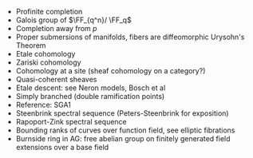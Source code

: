 - Profinite completion
- Galois group of $\FF_{q^n}/ \FF_q$
- Completion away from $p$
- Proper submersions of manifolds, fibers are diffeomorphic Urysohn's Theorem
- Etale cohomology
- Zariski cohomology
- Cohomology at a site (sheaf cohomology on a category?)
- Quasi-coherent sheaves
- Etale descent: see Neron models, Bosch et al
- Simply branched (double ramification points)
- Reference: SGA1
- Steenbrink spectral sequence (Peters-Steenbrink for exposition)
- Rapoport-Zink spectral sequence
- Bounding ranks of curves over function field, see elliptic fibrations
- Burnside ring in AG: free abelian group on finitely generated field extensions over a base field
